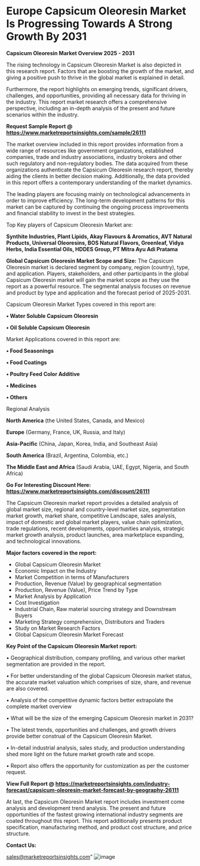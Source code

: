 # Europe Capsicum Oleoresin Market Is Progressing Towards A Strong Growth By 2031

<Strong> Capsicum Oleoresin Market Overview 2025 - 2031</strong>

The rising technology in Capsicum Oleoresin Market is also depicted in this research report. Factors that are boosting the growth of the market, and giving a positive push to thrive in the global market is explained in detail.

Furthermore, the report highlights on emerging trends, significant drivers, challenges, and opportunities, providing all necessary data for thriving in the industry. This report market research offers a comprehensive perspective, including an in-depth analysis of the present and future scenarios within the industry.

<strong>Request Sample Report @ <a href=https://www.marketreportsinsights.com/sample/26111>https://www.marketreportsinsights.com/sample/26111</a></strong>

The market overview included in this report provides information from a wide range of resources like government organizations, established companies, trade and industry associations, industry brokers and other such regulatory and non-regulatory bodies. The data acquired from these organizations authenticate the Capsicum Oleoresin research report, thereby aiding the clients in better decision making. Additionally, the data provided in this report offers a contemporary understanding of the market dynamics.

The leading players are focusing mainly on technological advancements in order to improve efficiency. The long-term development patterns for this market can be captured by continuing the ongoing process improvements and financial stability to invest in the best strategies.

Top Key players of Capsicum Oleoresin Market are:

<strong>Synthite Industries, Plant Lipids, Akay Flavours & Aromatics, AVT Natural Products, Universal Oleoresins, BOS Natural Flavors, Greenleaf, Vidya Herbs, India Essential Oils, HDDES Group, PT Mitra Ayu Adi Pratama</strong>

<strong><b>Global Capsicum Oleoresin Market Scope and Size:</b></strong>
The Capsicum Oleoresin market is declared segment by company, region (country), type, and application. Players, stakeholders, and other participants in the global Capsicum Oleoresin market will gain the market scope as they use the report as a powerful resource. The segmental analysis focuses on revenue and product by type and application and the forecast period of 2025-2031.

Capsicum Oleoresin Market Types covered in this report are:

<strong>• Water Soluble Capsicum Oleoresin

• Oil Soluble Capsicum Oleoresin</strong>

Market Applications covered in this report are:

<strong>• Food Seasonings

• Food Coatings

• Poultry Feed Color Additive

• Medicines

• Others</strong> 

Regional Analysis

<strong>North America</strong> (the United States, Canada, and Mexico)

<strong>Europe</strong> (Germany, France, UK, Russia, and Italy)

<strong>Asia-Pacific</strong> (China, Japan, Korea, India, and Southeast Asia)

<strong>South America</strong> (Brazil, Argentina, Colombia, etc.)

<strong>The Middle East and Africa</strong> (Saudi Arabia, UAE, Egypt, Nigeria, and South Africa)

<strong>Go For Interesting Discount Here: <a href=https://www.marketreportsinsights.com/discount/26111>https://www.marketreportsinsights.com/discount/26111</a></strong>

The Capsicum Oleoresin market report provides a detailed analysis of global market size, regional and country-level market size, segmentation market growth, market share, competitive Landscape, sales analysis, impact of domestic and global market players, value chain optimization, trade regulations, recent developments, opportunities analysis, strategic market growth analysis, product launches, area marketplace expanding, and technological innovations.

<strong><b>Major factors covered in the report:</b></strong>
<ul>
  <li>Global Capsicum Oleoresin Market </li>
  <li>Economic Impact on the Industry</li>
  <li>Market Competition in terms of Manufacturers</li>
  <li>Production, Revenue (Value) by geographical segmentation</li>
  <li>Production, Revenue (Value), Price Trend by Type</li>
  <li>Market Analysis by Application</li>
  <li>Cost Investigation</li>
  <li>Industrial Chain, Raw material sourcing strategy and Downstream Buyers</li>
  <li>Marketing Strategy comprehension, Distributors and Traders</li>
  <li>Study on Market Research Factors</li>
  <li>Global Capsicum Oleoresin Market Forecast</li>
</ul>

<strong><b>Key Point of the Capsicum Oleoresin Market report:</b></strong>

• Geographical distribution, company profiling, and various other market segmentation are provided in the report.

• For better understanding of the global Capsicum Oleoresin market status, the accurate market valuation which comprises of size, share, and revenue are also covered.

• Analysis of the competitive dynamic factors better extrapolate the complete market overview

• What will be the size of the emerging Capsicum Oleoresin market in 2031?

• The latest trends, opportunities and challenges, and growth drivers provide better construal of the Capsicum Oleoresin Market.

• In-detail industrial analysis, sales study, and production understanding shed more light on the future market growth rate and scope.

• Report also offers the opportunity for customization as per the customer request.

<strong><b>View Full Report @ <a href=https://marketreportsinsights.com/industry-forecast/capsicum-oleoresin-market-forecast-by-geography-26111>https://marketreportsinsights.com/industry-forecast/capsicum-oleoresin-market-forecast-by-geography-26111</a></b></strong>


At last, the Capsicum Oleoresin Market report includes investment come analysis and development trend analysis. The present and future opportunities of the fastest growing international industry segments are coated throughout this report. This report additionally presents product specification, manufacturing method, and product cost structure, and price structure.

<strong>Contact Us:</strong>

sales@marketreportsinsights.com"
![image](https://github.com/user-attachments/assets/69847ce2-d941-4b91-9b2b-63353e45cd4d)
